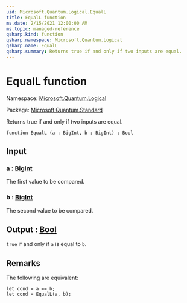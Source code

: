 ```yaml
---
uid: Microsoft.Quantum.Logical.EqualL
title: EqualL function
ms.date: 2/15/2021 12:00:00 AM
ms.topic: managed-reference
qsharp.kind: function
qsharp.namespace: Microsoft.Quantum.Logical
qsharp.name: EqualL
qsharp.summary: Returns true if and only if two inputs are equal.
---
```


# EqualL function

Namespace: [Microsoft.Quantum.Logical](xref:Microsoft.Quantum.Logical)

Package: [Microsoft.Quantum.Standard](https://nuget.org/packages/Microsoft.Quantum.Standard)


Returns true if and only if two inputs are equal.

```qsharp
function EqualL (a : BigInt, b : BigInt) : Bool
```


## Input

### a : [BigInt](xref:microsoft.quantum.lang-ref.bigint)

The first value to be compared.


### b : [BigInt](xref:microsoft.quantum.lang-ref.bigint)

The second value to be compared.



## Output : [Bool](xref:microsoft.quantum.lang-ref.bool)

`true` if and only if `a` is equal to `b`.

## Remarks

The following are equivalent:```qsharplet cond = a == b;let cond = EqualL(a, b);```